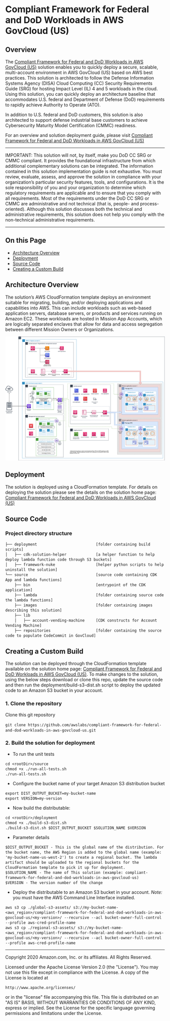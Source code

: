 # Compliant Framework for Federal and DoD Workloads in AWS GovCloud (US)

## Overview

The [Compliant Framework for Federal and DoD Workloads in AWS GovCloud (US)](https://aws.amazon.com/solutions/implementations/compliant-framework-for-federal-and-dod-workloads-in-aws-govcloud-us/)
solution enables you to quickly deploy a secure, scalable, multi-account
environment in AWS GovCloud (US) based on AWS best practices. This solution is
architected to follow the Defense Information Systems Agency (DISA) Cloud
Computing (CC) Security Requirements Guide (SRG) for hosting Impact Level (IL) 4
and 5 workloads in the cloud. Using this solution, you can quickly deploy an
architecture baseline that accommodates U.S. federal and Department of Defense
(DoD) requirements to rapidly achieve Authority to Operate (ATO).

In addition to U.S. federal and DoD customers, this solution is also architected
to support defense industrial base customers to achieve Cybersecurity Maturity
Model Certification (CMMC) readiness.

For an overview and solution deployment guide, please visit [Compliant Framework for Federal and DoD Workloads in AWS GovCloud (US)](https://aws.amazon.com/solutions/implementations/compliant-framework-for-federal-and-dod-workloads-in-aws-govcloud-us/)

---
IMPORTANT: This solution will not, by itself, make you DoD CC SRG or CMMC
compliant. It provides the foundational infrastructure from which additional
complementary solutions can be integrated. The information contained in this
solution implementation guide is not exhaustive. You must review, evaluate,
assess, and approve the solution in compliance with your organization’s
particular security features, tools, and configurations. It is the sole
responsibility of you and your organization to determine which regulatory
requirements are applicable and to ensure that you comply with all requirements.
Most of the requirements under the DoD CC SRG or CMMC are administrative and not
technical (that is, people- and process-oriented). Although this solution
discusses both the technical and administrative requirements, this solution does
not help you comply with the non-technical administrative requirements.

---

## On this Page
-   [Architecture Overview](#architecture-overview)
-   [Deployment](#deployment)
-   [Source Code](#source-code)
-   [Creating a Custom Build](#creating-a-custom-build)

## Architecture Overview

The solution’s AWS CloudFormation template deploys an environment suitable
for migrating, building, and/or deploying applications and capabilities into
AWS. This can include workloads such as web-based application servers, database
servers, or products and services running on Amazon EC2. These workloads are
hosted in Mission App Accounts, which are logically separated enclaves that
allow for data and access segregation between different Mission Owners or
Organizations.

<p align="center">
  <img src="source/images/architecture.png">
  <br/>
</p>


## Deployment
The solution is deployed using a CloudFormation template. For details on
deploying the solution please see the details on the solution home page:
[Compliant Framework for Federal and DoD Workloads in AWS GovCloud (US)](https://aws.amazon.com/solutions/implementations/compliant-framework-for-federal-and-dod-workloads-in-aws-govcloud-us/)


## Source Code

### Project directory structure

```
├── deployment                          [folder containing build scripts]
│   ├── cdk-solution-helper             [a helper function to help deploy lambda function code through S3 buckets]
│   ├── framework-nuke                  [helper python scripts to help uninstall the solution]
└── source                              [source code containing CDK App and lambda functions]
    ├── bin                             [entrypoint of the CDK application]
    ├── lambda                          [folder containing source code the lambda functions]
    ├── images                          [folder containing images describing this solution]
    ├── lib
    │   ├── account-vending-machine     [CDK constructs for Account Vending Machine]
    ├── repositories                    [folder containing the source code to populate CodeCommit in GovCloud]
```

## Creating a Custom Build

The solution can be deployed through the CloudFormation template available on
the solution home page: [Compliant Framework for Federal and DoD Workloads in
AWS GovCloud (US)](https://aws.amazon.com/solutions/implementations/compliant-framework-for-federal-and-dod-workloads-in-aws-govcloud-us/).
To make changes to the solution, using the below steps download or clone this
repo, update the source code and then run the deployment/build-s3-dist.sh script
to deploy the updated code to an Amazon S3 bucket in your account.

### 1. Clone the repository

Clone this git repository

`git clone https://github.com/awslabs/compliant-framework-for-federal-and-dod-workloads-in-aws-govcloud-us.git`

### 2. Build the solution for deployment

-   To run the unit tests

```
cd <rootDir>/source
chmod +x ./run-all-tests.sh
./run-all-tests.sh
```

-   Configure the bucket name of your target Amazon S3 distribution bucket

```
export DIST_OUTPUT_BUCKET=my-bucket-name
export VERSION=my-version
```

-   Now build the distributable:

```
cd <rootDir>/deployment
chmod +x ./build-s3-dist.sh
./build-s3-dist.sh $DIST_OUTPUT_BUCKET $SOLUTION_NAME $VERSION

```

-   Parameter details

```
$DIST_OUTPUT_BUCKET - This is the global name of the distribution. For the bucket name, the AWS Region is added to the global name (example: 'my-bucket-name-us-west-2') to create a regional bucket. The lambda artifact should be uploaded to the regional buckets for the CloudFormation template to pick it up for deployment.
$SOLUTION_NAME - The name of This solution (example: compliant-framework-for-federal-and-dod-workloads-in-aws-govcloud-us)
$VERSION - The version number of the change
```

-   Deploy the distributable to an Amazon S3 bucket in your account. _Note:_ you must have the AWS Command Line Interface installed.

```
aws s3 cp ./global-s3-assets/ s3://my-bucket-name-<aws_region>/compliant-framework-for-federal-and-dod-workloads-in-aws-govcloud-us/<my-version>/ --recursive --acl bucket-owner-full-control --profile aws-cred-profile-name
aws s3 cp ./regional-s3-assets/ s3://my-bucket-name-<aws_region>/compliant-framework-for-federal-and-dod-workloads-in-aws-govcloud-us/<my-version>/ --recursive --acl bucket-owner-full-control --profile aws-cred-profile-name
```

***

Copyright 2020 Amazon.com, Inc. or its affiliates. All Rights Reserved.

Licensed under the Apache License Version 2.0 (the "License"). You may not use
this file except in compliance with the License. A copy of the License is
located at

    http://www.apache.org/licenses/

or in the "license" file accompanying this file. This file is distributed on an
"AS IS" BASIS, WITHOUT WARRANTIES OR CONDITIONS OF ANY KIND, express or implied.
See the License for the specific language governing permissions and limitations
under the License.
